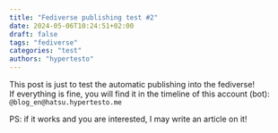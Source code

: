 ```yaml
---
title: "Fediverse publishing test #2"
date: 2024-05-06T10:24:51+02:00
draft: false
tags: "fediverse"
categories: "test"
authors: "hypertesto"
---
```

This post is just to test the automatic publishing into the fediverse!  
If everything is fine, you will find it in the timeline of this account (bot): `@blog_en@hatsu.hypertesto.me`

PS: if it works and you are interested, I may write an article on it!